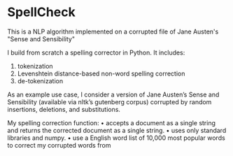 # SpellCheck
This is a NLP algorithm implemented on a corrupted file of Jane Austen's "Sense and Sensibility"

I build from scratch a spelling corrector in Python. It includes:
1. tokenization
2. Levenshtein distance-based non-word spelling correction
3. de-tokenization

As an example use case, I consider a version of Jane Austen’s Sense and Sensibility (available via nltk’s gutenberg corpus) corrupted by random insertions,
deletions, and substitutions. 

My spelling correction function:
• accepts a document as a single string and returns the corrected document as a single string.
• uses only standard libraries and numpy.
• use a English word list of 10,000 most popular words to correct my corrupted words from 
